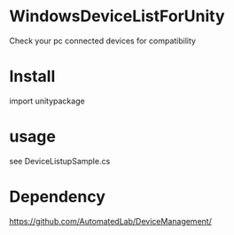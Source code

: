 # WindowsDeviceListForUnity
Check your pc connected devices for compatibility

# Install
import unitypackage

# usage
see DeviceListupSample.cs  

# Dependency
https://github.com/AutomatedLab/DeviceManagement/
